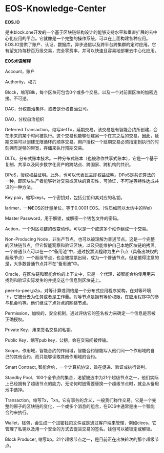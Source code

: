 # EOS-Knowledge-Center

**EOS.IO**

 是由block.one开发的一个基于区块链结构设计的能够支持水平和垂直扩展的去中心化应用的平台。它就像是一个完整的操作系统，可以在上面构建各种应用。EOS.IO提供了账户、认证、数据库，异步通信以及跨平台跨集群的定时应用。它有望支持每秒百万级交易，完全零费率，并可以快速且容易地部署去中心化应用。


**EOS术语解释**

Account，账户

Authority，权力

Block，缩写Blk，每个区块可包含0个或多个交易，以及一个对前置区块的加密连接。不可逆。

DAC，分权自治集体，或者是分权自治公司。

DAO，分权自治组织

Deferred Transaction，缩写defTx，延期交易。该交易是有智能合约所创建，会在未来的某个时间被执行。这个交易也能够创建另一个在其之后的交易。因此，延期交易可以创建无限循环的顺序交易。用户授权一个延期交易必须指定到执行的时刻拥有足够的带宽，存储来执行预期交易。

DLTs，分布式账本技术。一种分布式账本（也被称作共享式账本），它是一个基于复制、共享以及同步数字化资产的跨站点、跨国家、跨机构的共识。

DPoS，授权权益证明。此外，也可以代表民主即权益证明。DPoS是共识算法的一种，即区块生产者能够针对交易或区块的真实性，可验证，不可逆等特性达成共识的一种方法。

Key pair，缩写keys，一个密钥对，包括公钥和其对应的私钥。

larimer，一种EOS的计量单位，等于0.0001 EOS。（性质如同以太坊中的Wei）

Master Password，用于解锁，或解密一个钱包文件的密码。

Action，一个对区块链的改变动作。可以是一个或这多个动作组成一个交易。

Non-Producing Node，非生产节点，也可以被理解为普通节点。这是一个完整的区块链节点，但它智能观察和验证区块，以及只能维护自己本地区块链的拷贝。一个普通节点可以在一个“备用池”中，通过投票流程称为生产节点（具备出块权的超级节点）一个超级节点，也会被投票出局，成为一个普通节点。但是值得注意的是，大多数普通节点并不在“备用池”中。

Oracle，在区块链和智能合约的上下文中，它是一个代理，被智能合约使用用来找到和验证实际发生的并提交这个信息到区块链上。

peer-to-peer,p2p，对等计算或网络是一个分布式应用程序架构，在对等环境下，它被分去为任务或者是工作量。对等节点是拥有等价权限，在应用程序中的参与机会均等。他们组成了点对点的网络节点。

Permission，加权的，安全机制，通过评估它的签名权力来确定一个信息是否被正确授权。

Private Key，用来签名交易的私钥。

Public Key，缩写pub key，公钥，会在交易间被传输。

Scope，作用域，智能合约的作用域，智能合约智能写入他们同一个作用域的自己的其他合约，而只能够读取其他作用域的合约。

Smart Contract, 智能合约，一个计算机协议，旨在促进、验证或执行谈判。

Standby Pool，100个全节点的集合，渴望被选中为21个超级节点之一，他们实际上已经拥有了超级节点的能力，无论何时链需要替换一个超级节点时，就会从备用池中选择。

Transaction，缩写Tx，Txn。它有事务的含义，一般我们称作交易。它是一个完整的原子的区块链的变化，一个或多个消息的组合，在EOS中通常是由一个智能合约来执行。

Wallet，钱包，会生成一个加密钱包文件或是通过客户端来管理，例如cleos。它管理了私钥以及用一个安全的方式去促进交易的签名。钱包可以被锁定或解锁。

Block Producer, 缩写bp。21个超级节点之一，是目前正在出块轮次的那个超级节点。


